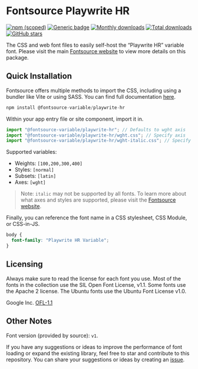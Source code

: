 # Fontsource Playwrite HR

[![npm (scoped)](https://img.shields.io/npm/v/@fontsource-variable/playwrite-hr?color=brightgreen)](https://www.npmjs.com/package/@fontsource-variable/playwrite-hr) [![Generic badge](https://img.shields.io/badge/fontsource-passing-brightgreen)](https://github.com/fontsource/fontsource) [![Monthly downloads](https://badgen.net/npm/dm/@fontsource-variable/playwrite-hr)](https://github.com/fontsource/fontsource) [![Total downloads](https://badgen.net/npm/dt/@fontsource-variable/playwrite-hr)](https://github.com/fontsource/fontsource) [![GitHub stars](https://img.shields.io/github/stars/fontsource/fontsource.svg?style=social&label=Star)](https://github.com/fontsource/fontsource/stargazers)

The CSS and web font files to easily self-host the “Playwrite HR” variable font. Please visit the main [Fontsource website](https://fontsource.org/fonts/playwrite-hr) to view more details on this package.

## Quick Installation

Fontsource offers multiple methods to import the CSS, including using a bundler like Vite or using SASS. You can find full documentation [here](https://fontsource.org/docs/getting-started/introduction).

```javascript
npm install @fontsource-variable/playwrite-hr
```

Within your app entry file or site component, import it in.

```javascript
import "@fontsource-variable/playwrite-hr"; // Defaults to wght axis
import "@fontsource-variable/playwrite-hr/wght.css"; // Specify axis
import "@fontsource-variable/playwrite-hr/wght-italic.css"; // Specify axis and style
```

Supported variables:
- Weights: `[100,200,300,400]`
- Styles: `[normal]`
- Subsets: `[latin]`
- Axes: `[wght]`

> Note: `italic` may not be supported by all fonts. To learn more about what axes and styles are supported, please visit the [Fontsource website](https://fontsource.org/fonts/playwrite-hr).

Finally, you can reference the font name in a CSS stylesheet, CSS Module, or CSS-in-JS.

```css
body {
  font-family: "Playwrite HR Variable";
}
```

## Licensing
Always make sure to read the license for each font you use. Most of the fonts in the collection use the SIL Open Font License, v1.1. Some fonts use the Apache 2 license. The Ubuntu fonts use the Ubuntu Font License v1.0.

Google Inc.
[OFL-1.1](http://scripts.sil.org/OFL)

## Other Notes
Font version (provided by source): `v1`.

If you have any suggestions or ideas to improve the performance of font loading or expand the existing library, feel free to star and contribute to this repository. You can share your suggestions or ideas by creating an [issue](https://github.com/fontsource/fontsource/issues).